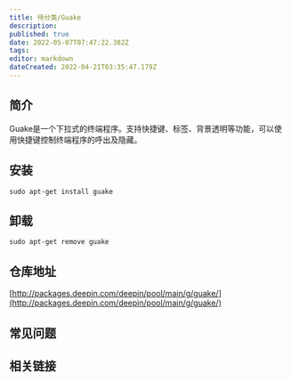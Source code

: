```yaml
---
title: 待分类/Guake
description: 
published: true
date: 2022-05-07T07:47:22.382Z
tags: 
editor: markdown
dateCreated: 2022-04-21T03:35:47.179Z
---
```


## 简介

Guake是一个下拉式的终端程序。支持快捷键、标签、背景透明等功能，可以使用快捷键控制终端程序的呼出及隐藏。 

## 安装

`sudo apt-get install guake`

## 卸载

`sudo apt-get remove guake`

## 仓库地址

[http://packages.deepin.com/deepin/pool/main/g/guake/](http://packages.deepin.com/deepin/pool/main/g/guake/)


## 常见问题


## 相关链接